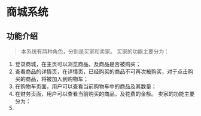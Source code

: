 # 商城系统
## 功能介绍
> 本系统有两种角色，分别是买家和卖家。
买家的功能主要分为：
1. 登录商城，在主页可以浏览商品，及商品是否被购买；
2. 查看商品的详情页，在详情页，已经购买的商品不可再次被购买，对于点击购买的商品，将被加入到购物车；
3. 在购物车页面，用户可以查看当前购物车中的商品及其数量；
4. 在财务页面，用户可以查看当前购买的商品，及花费的金额。
卖家的功能主要分为：
1. 
